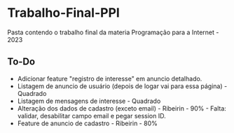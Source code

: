 # Trabalho-Final-PPI

Pasta contendo o trabalho final da materia Programação para a Internet - 2023

## To-Do

- Adicionar feature "registro de interesse" em anuncio detalhado.
- Listagem de anuncio de usuário (depois de logar vai para essa página) - Quadrado
- Listagem de mensagens de interesse - Quadrado
- Alteração dos dados de cadastro (exceto email) - Ribeirin - 90% - Falta: validar, desabilitar campo email e pegar session ID.
- Feature de anuncio de cadastro - Ribeirin - 80%
